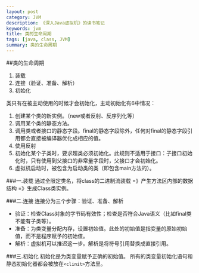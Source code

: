 ```yaml
---
layout: post
category: JVM
description: 《深入Java虚拟机》的读书笔记
keywords: jvm
title: 类的生命周期
tags: [java, class, JVM]
summary: 类的生命周期
---
```


##类的生命周期

1.	装载
2.	连接（验证、准备、解析）
3.	初始化

类只有在被主动使用的时候才会初始化，主动初始化有6中情况：

1.	创建某个类的新实例。（new或者反射、反序列化等）
2.	调用某个类的静态方法。
3.	调用类或者接口的静态字段。final的静态字段除外，任何对final的静态字段引用都会直接被编译器优化成相应的值。
4.	使用反射
5.	初始化某个子类时，要求超类必须初始化。此规则不适用于接口：子接口初始化时，只有使用到父接口的非常量字段时，父接口才会初始化。	
6.	虚拟机启动时，被包含为启动类的类（即包含main方法的）。

###一.装载
通过全限定类名，将class的二进制流装载
=》产生方法区内部的数据结构
=》生成Class类实例。

###二.连接
连接分为三个步骤：验证、准备、解析

* 验证：检查Class对象的字节码有效性；检查是否符合Java语义（比如final类不能有子类等）。
* 准备：为类变量分配内存，设置初始值。此处的初始值是指变量的原始初始值，而不是程序赋予的初始值。
* 解析：虚拟机可以推迟这一步。解析是将符号引用替换成直接引用。

###三.初始化
初始化是为类变量赋予正确的初始值。
所有的类变量初始化语句和静态初始化器都会被放在`<clinit>`方法里。


